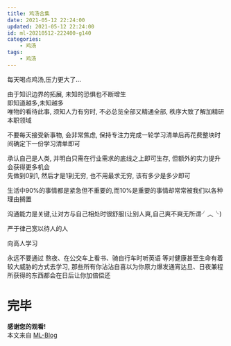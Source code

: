 ```yaml
---
title: 鸡汤合集
date: 2021-05-12 22:24:00
updated: 2021-05-12 22:24:00
id: ml-20210512-222400-g140
categories:
	- 鸡汤
tags: 
	- 鸡汤
---
```


每天喝点鸡汤,压力更大了...

<!--more-->

由于知识边界的拓展, 未知的恐惧也不断增生  
即知道越多,未知越多  
唯物的看待此事, 须知人力有穷时, 不必总览全部又精通全部, 秩序大致了解加精研本职领域

不要每天接受新事物, 会非常焦虑, 保持专注力完成一轮学习清单后再花费整块时间确定下一份学习清单即可

承认自己是人类, 并明白只需在行业需求的底线之上即可生存, 但额外的实力提升会获得更多机会  
先做到0到1, 然后才是1到无穷, 也不用最求无穷, 该有多少是多少即可

生活中90%的事情都是紧急但不重要的,而10%是重要的事情却常常被我们以各种理由搁置

沟通能力是关键,让对方与自己相处时很舒服(让别人爽,自己爽不爽无所谓╯︿╰)

严于律己宽以待人的人

向高人学习

永远不要通过 熬夜、在公交车上看书、骑自行车时听英语 等对健康甚至生命有着较大威胁的方式去学习, 那些所有你沾沾自喜以为你原力爆发通宵达旦、日夜兼程所获得的东西都会在日后让你加倍偿还

# 完毕

**感谢您的观看!**  
本文来自 [ML-Blog][ML-Blog_Link]

<!-- 图片 -->

<!-- 链接 -->

<!-- 水印 -->
[ML-Blog_Link]:https://userminghaoli.github.io/ "我的博客"

